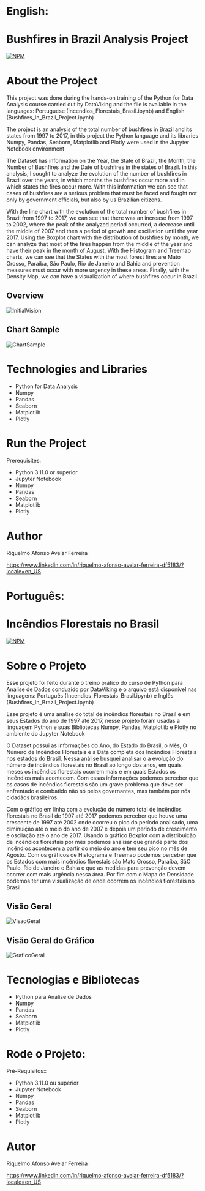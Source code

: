# English:
# Bushfires in Brazil Analysis Project
[![NPM](https://img.shields.io/npm/l/react)](https://github.com/RiquelmoFerreira/DataAnalysisBushfires_in_Brazil/blob/main/License)

# About the Project

This project was done during the hands-on training of the Python for Data Analysis course carried out by DataViking and the file is available in the languages: Portuguese (Incendios_Florestais_Brasil.ipynb) and English (Bushfires_In_Brazil_Project.ipynb)

The project is an analysis of the total number of bushfires in Brazil and its states from 1997 to 2017, in this project the Python language and its libraries Numpy, Pandas, Seaborn, Matplotlib and Plotly were used in the Jupyter Notebook environment

The Dataset has information on the Year, the State of Brazil, the Month, the Number of Bushfires and the Date of bushfires in the states of Brazil. In this analysis, I sought to analyze the evolution of the number of bushfires in Brazil over the years, in which months the bushfires occur more and in which states the fires occur more. With this information we can see that cases of bushfires are a serious problem that must be faced and fought not only by government officials, but also by us Brazilian citizens.

With the line chart with the evolution of the total number of bushfires in Brazil from 1997 to 2017, we can see that there was an increase from 1997 to 2002, where the peak of the analyzed period occurred, a decrease until the middle of 2007 and then a period of growth and oscillation until the year 2017. Using the Boxplot chart with the distribution of bushfires by month, we can analyze that most of the fires happen from the middle of the year and have their peak in the month of August. With the Histogram and Treemap charts, we can see that the States with the most forest fires are Mato Grosso, Paraíba, São Paulo, Rio de Janeiro and Bahia and prevention measures must occur with more urgency in these areas. Finally, with the Density Map, we can have a visualization of where bushfires occur in Brazil.

## Overview
![InitialVision](https://github.com/RiquelmoFerreira/Images/blob/main/5.png)

## Chart Sample
![ChartSample](https://github.com/RiquelmoFerreira/Images/blob/main/6.png)

# Technologies and Libraries

- Python for Data Analysis
- Numpy
- Pandas
- Seaborn
- Matplotlib
- Plotly

# Run the Project
Prerequisites:
- Python 3.11.0 or superior
- Jupyter Notebook
- Numpy
- Pandas
- Seaborn
- Matplotlib
- Plotly

# Author
Riquelmo Afonso Avelar Ferreira

https://www.linkedin.com/in/riquelmo-afonso-avelar-ferreira-df5183/?locale=en_US
#

# Português:
# Incêndios Florestais no Brasil
[![NPM](https://img.shields.io/npm/l/react)](https://github.com/RiquelmoFerreira/DataAnalysisBushfires_in_Brazil/blob/main/License)

# Sobre o Projeto

Esse projeto foi feito durante o treino prático do curso de Python para Análise de Dados conduzido por DataViking e o arquivo está disponível nas linguagens: Português (Incendios_Florestais_Brasil.ipynb) e Inglês (Bushfires_In_Brazil_Project.ipynb)

Esse projeto é uma análise do total de incêndios florestais no Brasil e em seus Estados do ano de 1997 até 2017, nesse projeto foram usadas a linguagem Python e suas Bibliotecas Numpy, Pandas, Matplotlib e Plotly no ambiente do Jupyter Notebook

O Dataset possui as informações do Ano, do Estado do Brasil, o Mês, O Número de Incêndios Florestais e a Data completa dos Incêndios Florestais nos estados do Brasil. Nessa análise busquei analisar o a evolução do número de incêndios florestais no Brasil ao longo dos anos, em quais meses os incêndios florestais ocorrem mais e em quais Estados os incêndios mais acontecem. Com essas informações podemos perceber que os casos de incêndios florestais são um grave problema que deve ser enfrentado e combatido não só pelos governantes, mas também por nós cidadãos brasileiros. 

Com o gráfico em linha com a evolução do número total de incêndios florestais no Brasil de 1997 até 2017 podemos perceber que houve uma crescente de 1997 até 2002 onde ocorreu o pico do período analisado, uma diminuição até o meio do ano de 2007 e depois um período de crescimento e oscilação até o ano de 2017. Usando o gráfico Boxplot com a distribuição de incêndios florestais por mês podemos analisar que grande parte dos incêndios acontecem a partir do meio do ano e tem seu pico no mês de Agosto. Com os gráficos de Histograma e Treemap podemos perceber que os Estados com mais incêndios florestais são Mato Grosso, Paraíba, SãO Paulo, Rio de Janeiro e Bahia e que as medidas para prevenção devem ocorrer com mais urgência nessa área. Por fim com o Mapa de Densidade podemos ter uma visualização de onde ocorrem os incêndios florestais no Brasil.

## Visão Geral
![VisaoGeral](https://github.com/RiquelmoFerreira/Images/blob/main/5.png)

## Visão Geral do Gráfico
![GraficoGeral](https://github.com/RiquelmoFerreira/Images/blob/main/6.png)

# Tecnologias e Bibliotecas
- Python para Análise de Dados
- Numpy
- Pandas
- Seaborn
- Matplotlib
- Plotly

# Rode o Projeto:
Pré-Requisitos::
- Python 3.11.0 ou superior
- Jupyter Notebook
- Numpy
- Pandas
- Seaborn
- Matplotlib
- Plotly

# Autor
Riquelmo Afonso Avelar Ferreira

https://www.linkedin.com/in/riquelmo-afonso-avelar-ferreira-df5183/?locale=en_US


